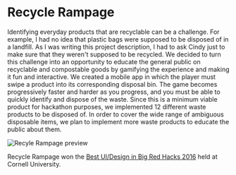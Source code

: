 # Recycle Rampage
Identifying everyday products that are recyclable can be a challenge. For example, I had no idea that plastic bags were supposed to be disposed of in a landfill. As I was writing this project description, I had to ask Cindy just to make sure that they weren't supposed to be recycled. We decided to turn this challenge into an opportunity to educate the general public on recyclable and compostable goods by gamifying the experience and making it fun and interactive. We created a mobile app in which the player must swipe a product into its corresponding disposal bin. The game becomes progressively faster and harder as you progress, and you must be able to quickly identify and dispose of the waste. Since this is a minimum viable product for hackathon purposes, we implemented 12 different waste products to be disposed of. In order to cover the wide range of ambiguous disposable items, we plan to implement more waste products to educate the public about them.

![Recyle Rampage preview](http://res.cloudinary.com/madebynikhil/image/upload/v1474293508/recycle-rampage-preview_fotbqi.gif)

Recycle Rampage won the [Best UI/Design in Big Red Hacks 2016](https://bigredhacks2016.hackerearth.com/sprints/bigredhacks-fall-2016/dashboard/Recycle_Rampage/submission/) held at Cornell University.
